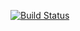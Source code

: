 [![Build Status](https://travis-ci.org/murasaki97/Travis.svg?branch=master)](https://travis-ci.org/murasaki97/Travis)
